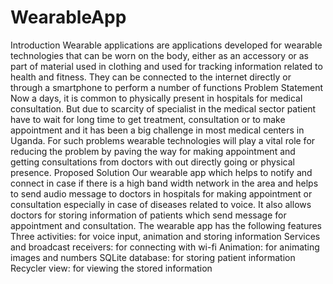 # WearableApp
Introduction
Wearable applications are applications developed for wearable technologies that can be worn on the body, either as an accessory or as part
of material used in clothing and used for tracking information related to health and fitness. They can be connected to the internet 
directly or through a smartphone to perform a number of functions
Problem Statement
Now a days, it is common to physically present in hospitals for medical consultation. But due to scarcity of specialist in the medical
sector patient have to wait for long time to get treatment, consultation or to make appointment and it has been a big challenge in most
medical centers in Uganda. For such problems wearable technologies will play a vital role for reducing the problem by paving the way  for
making appointment and getting consultations from doctors with out directly going or physical presence. 
Proposed Solution
 Our wearable app which helps to notify and connect in case if there is a high band width network in the area and helps to send audio 
 message to doctors in hospitals for making appointment or consultation especially in case of diseases related to voice.  It also allows 
 doctors for storing information of patients which send message for appointment and consultation. 
 The wearable app has the following features
           Three activities: for voice input, animation and storing information
           Services and broadcast receivers: for connecting with wi-fi
           Animation: for animating images and numbers 
           SQLite database: for storing patient information
           Recycler view: for viewing the stored information  




